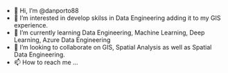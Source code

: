 - 👋 Hi, I’m @danporto88
- 👀 I’m interested in develop skilss in Data Engineering adding it to my GIS experience.
- 🌱 I’m currently learning Data Engineering, Machine Learning, Deep Learning, Azure Data Engineering
- 💞️ I’m looking to collaborate on GIS, Spatial Analysis as well as Spatial Data Engineering.
- 📫 How to reach me ...

<!---
danporto88/danporto88 is a ✨ special ✨ repository because its `README.md` (this file) appears on your GitHub profile.
You can click the Preview link to take a look at your changes.
--->
